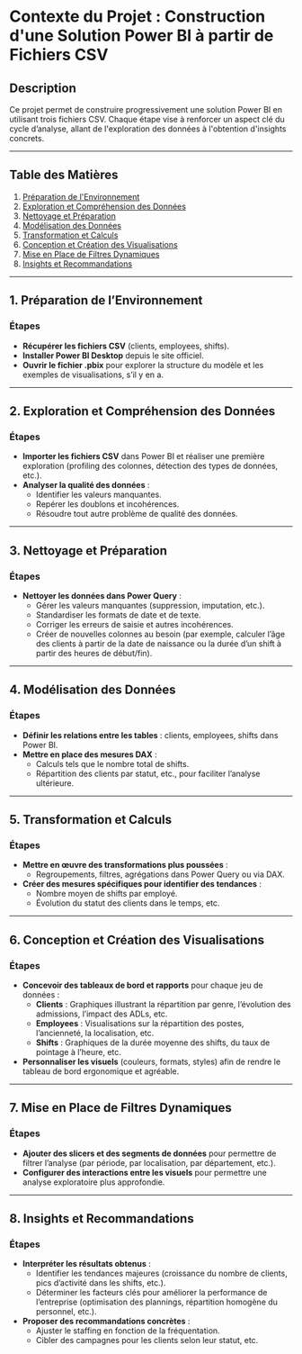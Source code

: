 # Contexte du Projet : Construction d'une Solution Power BI à partir de Fichiers CSV

## Description
Ce projet permet de construire progressivement une solution Power BI en utilisant trois fichiers CSV. Chaque étape vise à renforcer un aspect clé du cycle d’analyse, allant de l'exploration des données à l'obtention d'insights concrets.

---

## Table des Matières
1. [Préparation de l'Environnement](#préparation-de-lenvironnement)
2. [Exploration et Compréhension des Données](#exploration-et-compréhension-des-données)
3. [Nettoyage et Préparation](#nettoyage-et-préparation)
4. [Modélisation des Données](#modélisation-des-données)
5. [Transformation et Calculs](#transformation-et-calculs)
6. [Conception et Création des Visualisations](#conception-et-création-des-visualisations)
7. [Mise en Place de Filtres Dynamiques](#mise-en-place-de-filtres-dynamiques)
8. [Insights et Recommandations](#insights-et-recommandations)

---

## 1. Préparation de l’Environnement

### **Étapes**
- **Récupérer les fichiers CSV** (clients, employees, shifts).
- **Installer Power BI Desktop** depuis le site officiel.
- **Ouvrir le fichier .pbix** pour explorer la structure du modèle et les exemples de visualisations, s’il y en a.

---

## 2. Exploration et Compréhension des Données

### **Étapes**
- **Importer les fichiers CSV** dans Power BI et réaliser une première exploration (profiling des colonnes, détection des types de données, etc.).
- **Analyser la qualité des données** :
  - Identifier les valeurs manquantes.
  - Repérer les doublons et incohérences.
  - Résoudre tout autre problème de qualité des données.

---

## 3. Nettoyage et Préparation

### **Étapes**
- **Nettoyer les données dans Power Query** :
  - Gérer les valeurs manquantes (suppression, imputation, etc.).
  - Standardiser les formats de date et de texte.
  - Corriger les erreurs de saisie et autres incohérences.
  - Créer de nouvelles colonnes au besoin (par exemple, calculer l’âge des clients à partir de la date de naissance ou la durée d’un shift à partir des heures de début/fin).

---

## 4. Modélisation des Données

### **Étapes**
- **Définir les relations entre les tables** : clients, employees, shifts dans Power BI.
- **Mettre en place des mesures DAX** :
  - Calculs tels que le nombre total de shifts.
  - Répartition des clients par statut, etc., pour faciliter l’analyse ultérieure.

---

## 5. Transformation et Calculs

### **Étapes**
- **Mettre en œuvre des transformations plus poussées** :
  - Regroupements, filtres, agrégations dans Power Query ou via DAX.
- **Créer des mesures spécifiques pour identifier des tendances** :
  - Nombre moyen de shifts par employé.
  - Évolution du statut des clients dans le temps, etc.

---

## 6. Conception et Création des Visualisations

### **Étapes**
- **Concevoir des tableaux de bord et rapports** pour chaque jeu de données :
  - **Clients** : Graphiques illustrant la répartition par genre, l’évolution des admissions, l’impact des ADLs, etc.
  - **Employees** : Visualisations sur la répartition des postes, l’ancienneté, la localisation, etc.
  - **Shifts** : Graphiques de la durée moyenne des shifts, du taux de pointage à l’heure, etc.
- **Personnaliser les visuels** (couleurs, formats, styles) afin de rendre le tableau de bord ergonomique et agréable.

---

## 7. Mise en Place de Filtres Dynamiques

### **Étapes**
- **Ajouter des slicers et des segments de données** pour permettre de filtrer l’analyse (par période, par localisation, par département, etc.).
- **Configurer des interactions entre les visuels** pour permettre une analyse exploratoire plus approfondie.

---

## 8. Insights et Recommandations

### **Étapes**
- **Interpréter les résultats obtenus** :
  - Identifier les tendances majeures (croissance du nombre de clients, pics d’activité dans les shifts, etc.).
  - Déterminer les facteurs clés pour améliorer la performance de l’entreprise (optimisation des plannings, répartition homogène du personnel, etc.).
- **Proposer des recommandations concrètes** :
  - Ajuster le staffing en fonction de la fréquentation.
  - Cibler des campagnes pour les clients selon leur statut, etc.
